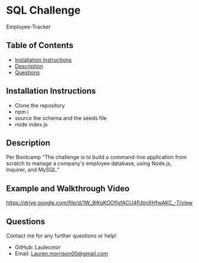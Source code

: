 # SQL Challenge
Employee-Tracker

## Table of Contents
- [Installation Instructions](#installation-instructions)
- [Description](#description)
- [Questions](#questions)

## Installation Instructions
- Clone the repository 
- npm i 
- source the schema and the seeds file
- node index.js

## Description
Per Bootcamp "The challenge is to build a command-line application from scratch to manage a company's employee database, using Node.js, Inquirer, and MySQL."

## Example and Walkthrough Video 

https://drive.google.com/file/d/1W_8lKgKOOfIsfACU4PJtinXHfwAKC_-T/view

## Questions
Contact me for any further questions or help!
- GitHub: Laulecmor
- Email: Lauren.morrison00@gmail.com
